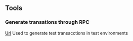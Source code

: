 ## Tools

###  Generate transations through RPC
[Url](/rpctx)
Used to generate test transacctions in test environments


